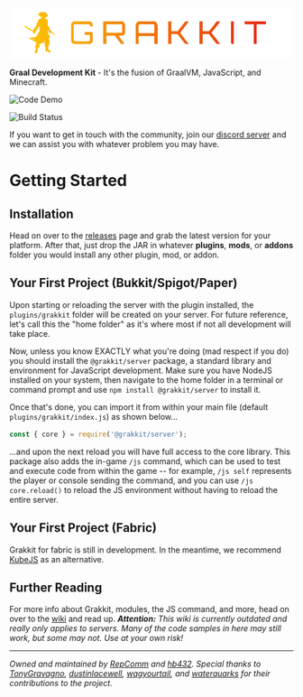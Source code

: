 ![Project Logo](./logo.png)

**Graal Development Kit** - It's the fusion of GraalVM, JavaScript, and Minecraft.

![Code Demo](./demo.gif)

![Build Status](https://travis-ci.org/grakkit/grakkit.svg?branch=master)

If you want to get in touch with the community, join our [discord server](https://discord.gg/e682hwR) and we can assist you with whatever problem you may have.

# Getting Started

## Installation
Head on over to the [releases](https://github.com/grakkit/grakkit/releases) page and grab the latest version for your platform. After that, just drop the JAR in whatever **plugins**, **mods**, or **addons** folder you would install any other plugin, mod, or addon.

## Your First Project (Bukkit/Spigot/Paper)
Upon starting or reloading the server with the plugin installed, the `plugins/grakkit` folder will be created on your server. For future reference, let's call this the "home folder" as it's where most if not all development will take place.

Now, unless you know EXACTLY what you're doing (mad respect if you do) you should install the `@grakkit/server` package, a standard library and environment for JavaScript development. Make sure you have NodeJS installed on your system, then navigate to the home folder in a terminal or command prompt and use `npm install @grakkit/server` to install it.

Once that's done, you can import it from within your main file (default `plugins/grakkit/index.js`) as shown below...
```js
const { core } = require('@grakkit/server');
```

...and upon the next reload you will have full access to the core library. This package also adds the in-game `/js` command, which can be used to test and execute code from within the game -- for example, `/js self` represents the player or console sending the command, and you can use `/js core.reload()` to reload the JS environment without having to reload the entire server.

## Your First Project (Fabric)
Grakkit for fabric is still in development. In the meantime, we recommend [KubeJS](https://kubejs.latvian.dev) as an alternative.

## Further Reading
For more info about Grakkit, modules, the JS command, and more, head on over to the [wiki](https://github.com/grakkit/grakkit/wiki) and read up. ***Attention:** This wiki is currently outdated and really only applies to servers. Many of the code samples in here may still work, but some may not. Use at your own risk!*

---

*Owned and maintained by [RepComm](https://github.com/RepComm) and [hb432](https://github.com/hb432). Special thanks to [TonyGravagno](https://github.com/TonyGravagno), [dustinlacewell](https://github.com/dustinlacewell), [wagyourtail](https://github.com/wagyourtail), and [waterquarks](https://github.com/waterquarks) for their contributions to the project.*
